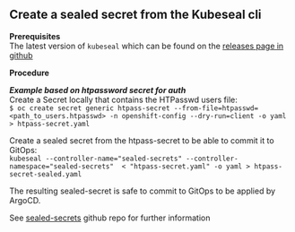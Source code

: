 ## Create a sealed secret from the Kubeseal cli  

**Prerequisites**  
The latest version of `kubeseal` which can be found on the [releases page in github](https://github.com/bitnami-labs/sealed-secrets/releases)  

**Procedure**  

***Example based on htpassword secret for auth***  
Create a Secret locally that contains the HTPasswd users file:  
```$ oc create secret generic htpass-secret --from-file=htpasswd=<path_to_users.htpasswd> -n openshift-config --dry-run=client -o yaml > htpass-secret.yaml``` 

Create a sealed secret from the htpass-secret to be able to commit it to GitOps:   
```kubeseal --controller-name="sealed-secrets" --controller-namespace="sealed-secrets"  < "htpass-secret.yaml" -o yaml > htpass-secret-sealed.yaml```

The resulting sealed-secret is safe to commit to GitOps to be applied by ArgoCD.  

See [sealed-secrets](https://github.com/bitnami-labs/sealed-secrets) github repo for further information
